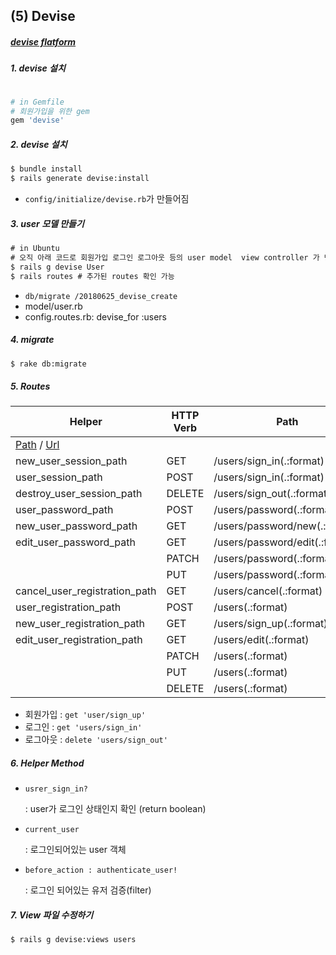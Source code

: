 ## (5) Devise

##### [devise flatform](https://github.com/plataformatec/devise)



##### 1. devise 설치

```ruby

# in Gemfile
# 회원가입을 위한 gem
gem 'devise'
```

##### 2. devise 설치

```cmd
$ bundle install
$ rails generate devise:install
```

- `config/initialize/devise.rb`가 만들어짐

##### 3. user 모델 만들기

```cmd
# in Ubuntu
# 오직 아래 코드로 회원가입 로그인 로그아웃 등의 user model  view controller 가 만들어진다
$ rails g devise User
$ rails routes # 추가된 routes 확인 가능
```

- `db/migrate /20180625_devise_create`
- model/user.rb
- config.routes.rb: devise_for :users

##### 4. migrate

```cmd
$ rake db:migrate
```

##### 5. Routes

| Helper                                                       | HTTP Verb | Path                           | Controller#Action            |
| ------------------------------------------------------------ | --------- | ------------------------------ | ---------------------------- |
| [Path](http://localhost:3000/users/log_out#) / [Url](http://localhost:3000/users/log_out#) |           |                                |                              |
| new_user_session_path                                        | GET       | /users/sign_in(.:format)       | devise/sessions#new          |
| user_session_path                                            | POST      | /users/sign_in(.:format)       | devise/sessions#create       |
| destroy_user_session_path                                    | DELETE    | /users/sign_out(.:format)      | devise/sessions#destroy      |
| user_password_path                                           | POST      | /users/password(.:format)      | devise/passwords#create      |
| new_user_password_path                                       | GET       | /users/password/new(.:format)  | devise/passwords#new         |
| edit_user_password_path                                      | GET       | /users/password/edit(.:format) | devise/passwords#edit        |
|                                                              | PATCH     | /users/password(.:format)      | devise/passwords#update      |
|                                                              | PUT       | /users/password(.:format)      | devise/passwords#update      |
| cancel_user_registration_path                                | GET       | /users/cancel(.:format)        | devise/registrations#cancel  |
| user_registration_path                                       | POST      | /users(.:format)               | devise/registrations#create  |
| new_user_registration_path                                   | GET       | /users/sign_up(.:format)       | devise/registrations#new     |
| edit_user_registration_path                                  | GET       | /users/edit(.:format)          | devise/registrations#edit    |
|                                                              | PATCH     | /users(.:format)               | devise/registrations#update  |
|                                                              | PUT       | /users(.:format)               | devise/registrations#update  |
|                                                              | DELETE    | /users(.:format)               | devise/registrations#destroy |

- 회원가입 : `get 'user/sign_up'`
- 로그인 : `get 'users/sign_in'`
- 로그아웃 : `delete 'users/sign_out'`



##### 6. Helper Method

- `usrer_sign_in?`

  : user가 로그인 상태인지 확인 (return boolean)

- `current_user`

  : 로그인되어있는 user 객체

- `before_action : authenticate_user!`

  : 로그인 되어있는 유저 검증(filter)

##### 7. View 파일 수정하기

```cmd
$ rails g devise:views users
```

